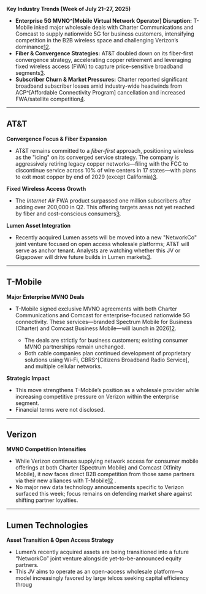 **Key Industry Trends (Week of July 21–27, 2025)**

- **Enterprise 5G MVNO^[Mobile Virtual Network Operator] Disruption:** T-Mobile inked major wholesale deals with Charter Communications and Comcast to supply nationwide 5G for business customers, intensifying competition in the B2B wireless space and challenging Verizon’s dominance[1](https://www.mobileworldlive.com/t-mobile-us/comcast-charter-tap-t-mobile-us-for-business-5g/)[2](https://www.telecomtv.com/content/digital-platforms-services/what-s-up-with-nokia-at-t-comcast-charter-t-mobile-us-53498/).
- **Fiber & Convergence Strategies:** AT&T doubled down on its fiber-first convergence strategy, accelerating copper retirement and leveraging fixed wireless access (FWA) to capture price-sensitive broadband segments[3](https://www.lightreading.com/broadband/wireless-the-icing-on-at-t-s-convergence-service-strategy-ceo-says).
- **Subscriber Churn & Market Pressures:** Charter reported significant broadband subscriber losses amid industry-wide headwinds from ACP^[Affordable Connectivity Program] cancellation and increased FWA/satellite competition[4](https://www.ainvest.com/news/assessing-charter-communications-subscriber-churn-merger-risks-telecom-sector-case-study-2507/).

---

## AT&T

**Convergence Focus & Fiber Expansion**
- AT&T remains committed to a *fiber-first* approach, positioning wireless as the "icing" on its converged service strategy. The company is aggressively retiring legacy copper networks—filing with the FCC to discontinue service across 10% of wire centers in 17 states—with plans to exit most copper by end of 2029 (except California)[3](https://www.lightreading.com/broadband/wireless-the-icing-on-at-t-s-convergence-service-strategy-ceo-says).

**Fixed Wireless Access Growth**
- The *Internet Air* FWA product surpassed one million subscribers after adding over 200,000 in Q2. This offering targets areas not yet reached by fiber and cost-conscious consumers[3](https://www.lightreading.com/broadband/wireless-the-icing-on-at-t-s-convergence-service-strategy-ceo-says).

**Lumen Asset Integration**
- Recently acquired Lumen assets will be moved into a new "NetworkCo" joint venture focused on open access wholesale platforms; AT&T will serve as anchor tenant. Analysts are watching whether this JV or Gigapower will drive future builds in Lumen markets[3](https://www.lightreading.com/broadband/wireless-the-icing-on-at-t-s-convergence-service-strategy-ceo-says).

---

## T-Mobile

**Major Enterprise MVNO Deals**
- T-Mobile signed exclusive MVNO agreements with both Charter Communications and Comcast for enterprise-focused nationwide 5G connectivity. These services—branded Spectrum Mobile for Business (Charter) and Comcast Business Mobile—will launch in 2026[1](https://www.mobileworldlive.com/t-mobile-us/comcast-charter-tap-t-mobile-us-for-business-5g/)[2](https://www.telecomtv.com/content/digital-platforms-services/what-s-up-with-nokia-at-t-comcast-charter-t-mobile-us-53498/).
  
    - The deals are strictly for business customers; existing consumer MVNO partnerships remain unchanged.
    - Both cable companies plan continued development of proprietary solutions using Wi-Fi, CBRS^[Citizens Broadband Radio Service], and multiple cellular networks.

**Strategic Impact**
  
   - This move strengthens T-Mobile’s position as a wholesale provider while increasing competitive pressure on Verizon within the enterprise segment.
   - Financial terms were not disclosed.

---

## Verizon

**MVNO Competition Intensifies**
  
   - While Verizon continues supplying network access for consumer mobile offerings at both Charter (Spectrum Mobile) and Comcast (Xfinity Mobile), it now faces direct B2B competition from those same partners via their new alliances with T-Mobile[1](https://www.mobileworldlive.com/t-mobile-us/comcast-charter-tap-t-mobile-us-for-business-5g/)[2](https://www.telecomtv.com/content/digital-platforms-services/what-s-up-with-nokia-at-t-comcast-charter-t-mobile-us-53498/) .
   - No major new data technology announcements specific to Verizon surfaced this week; focus remains on defending market share against shifting partner loyalties.

---

## Lumen Technologies

**Asset Transition & Open Access Strategy**

   - Lumen’s recently acquired assets are being transitioned into a future “NetworkCo” joint venture alongside yet-to-be-announced equity partners.
   - This JV aims to operate as an open-access wholesale platform—a model increasingly favored by large telcos seeking capital efficiency throug